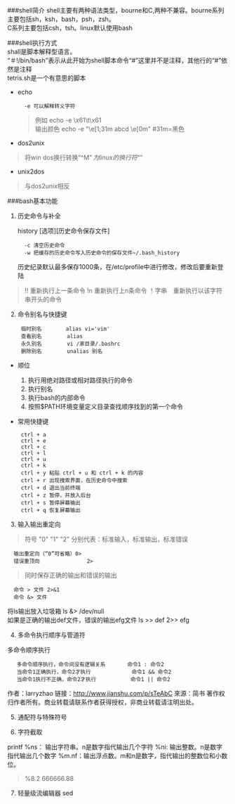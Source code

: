 ###shell简介
shell主要有两种语法类型，bourne和C,两种不兼容。bourne系列主要包括sh，ksh，bash，psh，zsh。  
C系列主要包括csh，tsh。linux默认使用bash

###shell执行方式  
shall是脚本解释型语言。  
“＃!/bin/bash”表示从此开始为shell脚本命令“#”这里并不是注释，其他行的“#”依然是注释  
tetris.sh是一个有意思的脚本
- echo

        -e 可以解释转义字符
   
   > 例如 echo -e \x61\t\x61  
   输出颜色 echo -e "\e[1;31m abcd \e[0m" #31m=黑色
   
           
- dos2unix 
> 将win dos换行转换“^M$”为linux的换行符“$” 

- unix2dos 
> 与dos2unix相反

###bash基本功能

1. 历史命令与补全
 
    history [选项][历史命令保存文件] 
          
         -c 清空历史命令
         -w 把缓存的历史命令写入历史命令的保存文件~/.bash_history
         
    历史纪录默认最多保存1000条，在/etc/profile中进行修改，修改后要重新登陆
> !! 重新执行上一条命令
!n 重新执行上n条命令
！字串　重新执行以该字符串开头的命令

2. 命令别名与快捷键

        临时别名　      alias vi='vim'
        查看别名        alias
        永久别名        vi /家目录/.bashrc
        删除别名        unalias 别名
 - 顺位
    1. 执行用绝对路径或相对路径执行的命令
    2. 执行别名
    3. 执行bash的内部命令
    4. 按照$PATH环境变量定义目录查找顺序找到的第一个命令
    
 - 常用快捷键
 
        ctrl + a
        ctrl + e
        ctrl + c
        ctrl + l
        ctrl + u
        ctrl + k
        ctrl + y 粘贴 ctrl + u 和 ctrl + k 的内容
        ctrl + r 出现搜索界面，在历史命令中搜索
        ctrl + d 退出当前终端
        ctrl + z 暂停，并放入后台
        ctrl + s 暂停屏幕输出
        ctrl + q 恢复屏幕输出

3. 输入输出重定向
> 符号 "0" "1" "2" 分别代表：标准输入，标准输出，标准错误

      输出重定向（“0”可省略）0>
      错误重顶向               2> 
      
> 同时保存正确的输出和错误的输出

      命令 > 文件 2>&1
      命令 &> 文件 
      
将ls输出放入垃圾箱 ls &> /dev/null   
如果是正确的输出def文件，错误的输出efg文件  ls >> def 2>> efg  

4. 多命令执行顺序与管道符

多命令顺序执行

       多命令顺序执行，命令间没有逻辑关系       命令1 : 命令2
       当命令1正确执行，命令2才执行             命令1 && 命令2
       当命令1执行不正确，命令2才执行           命令1 || 命令2

作者：larryzhao
链接：http://www.jianshu.com/p/sTeAbC
來源：简书
著作权归作者所有。商业转载请联系作者获得授权，非商业转载请注明出处。


5. 通配符与特殊符号

6. 字符截取

 printf 
 %ns： 输出字符串。n是数字指代输出几个字符
 %ni:  输出整数。n是数字指代输出几个数字
 %m.nf：输出浮点数。m和n是数字，指代输出的整数位和小数位。
 > %8.2 666666.88

7. 轻量级流编辑器 sed




